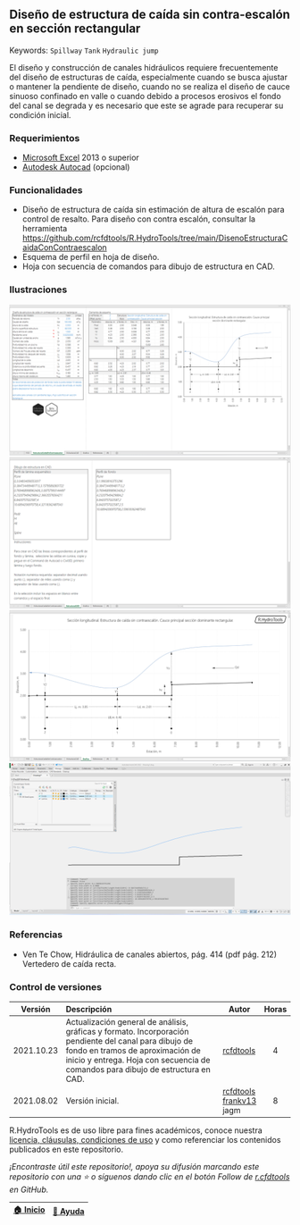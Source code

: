 ## Diseño de estructura de caída sin contra-escalón en sección rectangular
Keywords: `Spillway` `Tank` `Hydraulic jump`

El diseño y construcción de canales hidráulicos requiere frecuentemente del diseño de estructuras de caída, especialmente cuando se busca ajustar o mantener la pendiente de diseño, cuando no se realiza el diseño de cauce sinuoso confinado en valle o cuando debido a procesos erosivos el fondo del canal se degrada y es necesario que este se agrade para recuperar su condición inicial.


### Requerimientos

* [Microsoft Excel](https://www.microsoft.com/en-us/microsoft-365/excel) 2013 o superior
* [Autodesk Autocad](https://www.autodesk.com/products/autocad/) (opcional)


### Funcionalidades

* Diseño de estructura de caída sin estimación de altura de escalón para control de resalto. Para diseño con contra escalón, consultar la herramienta https://github.com/rcfdtools/R.HydroTools/tree/main/DisenoEstructuraCaidaConContraescalon
* Esquema de perfil en hoja de diseño.
* Hoja con secuencia de comandos para dibujo de estructura en CAD.


### Ilustraciones

![R.HydroTools.DisenoEstructuraCaidaSinContraescalon.Screenshot1](https://github.com/rcfdtools/R.HydroTools/blob/main/DisenoEstructuraCaidaSinContraescalon/Screenshot/Screenshot1.png)
![R.HydroTools.DisenoEstructuraCaidaSinContraescalon.Screenshot2](https://github.com/rcfdtools/R.HydroTools/blob/main/DisenoEstructuraCaidaSinContraescalon/Screenshot/Screenshot2.png)
![R.HydroTools.DisenoEstructuraCaidaSinContraescalon.Screenshot3](https://github.com/rcfdtools/R.HydroTools/blob/main/DisenoEstructuraCaidaSinContraescalon/Screenshot/Screenshot3.png)
![R.HydroTools.DisenoEstructuraCaidaSinContraescalon.Screenshot4](https://github.com/rcfdtools/R.HydroTools/blob/main/DisenoEstructuraCaidaSinContraescalon/Screenshot/Screenshot4.png)


### Referencias

* Ven Te Chow, Hidráulica de canales abiertos, pág. 414 (pdf pág. 212) Vertedero de caída recta.


### Control de versiones

| Versión    | Descripción                                                                                                                                                                                                                   | Autor                                                                                        | Horas |
|------------|:------------------------------------------------------------------------------------------------------------------------------------------------------------------------------------------------------------------------------|----------------------------------------------------------------------------------------------|:-----:|
| 2021.10.23 | Actualización general de análisis, gráficas y formato. Incorporación pendiente del canal para dibujo de fondo en tramos de aproximación de inicio y entrega. Hoja con secuencia de comandos para dibujo de estructura en CAD. | [rcfdtools](https://github.com/rcfdtools)                                                    |   4   |
| 2021.08.02 | Versión inicial.                                                                                                                                                                                                              | [rcfdtools](https://github.com/rcfdtools)<br>[frankv13](https://github.com/frankv13)<br>jagm |   8   |


R.HydroTools es de uso libre para fines académicos, conoce nuestra [licencia, cláusulas, condiciones de uso](https://github.com/rcfdtools/R.HydroTools/wiki/License) y como referenciar los contenidos publicados en este repositorio.

_¡Encontraste útil este repositorio!, apoya su difusión marcando este repositorio con una ⭐ o síguenos dando clic en el botón Follow de [r.cfdtools](https://github.com/rcfdtools) en GitHub._

| [:house: Inicio](https://github.com/rcfdtools/R.HydroTools/wiki) | [:beginner: Ayuda](https://github.com/rcfdtools/R.HydroTools/discussions/10) |
|------------------------------------------------------------------|-------------------------------------------------------------------------------|


